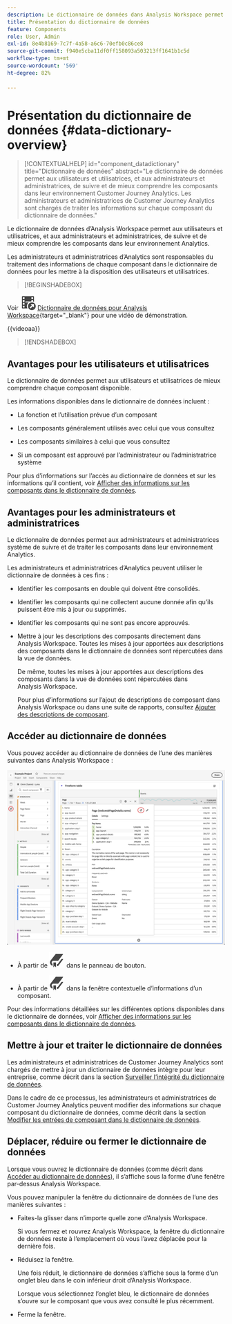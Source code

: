 ```yaml
---
description: Le dictionnaire de données dans Analysis Workspace permet aux utilisateurs et utilisatrices de cataloguer et de suivre les différents composants dans Analysis Workspace, y compris leur utilisation prévue, qui est approuvée, qui sont des doublons, etc.
title: Présentation du dictionnaire de données
feature: Components
role: User, Admin
exl-id: 8e4b8169-7c7f-4a58-a6c6-70efb0c86ce8
source-git-commit: f940e5cba11df0ff158093a503213ff1641b1c5d
workflow-type: tm+mt
source-wordcount: '569'
ht-degree: 82%

---
```


# Présentation du dictionnaire de données {#data-dictionary-overview}

<!-- markdownlint-disable MD034 -->

>[!CONTEXTUALHELP]
>id="component_datadictionary"
>title="Dictionnaire de données"
>abstract="Le dictionnaire de données permet aux utilisateurs et utilisatrices, et aux administrateurs et administratrices, de suivre et de mieux comprendre les composants dans leur environnement Customer Journey Analytics. Les administrateurs et administratrices de Customer Journey Analytics <br/>sont chargés de traiter les informations sur chaque composant du dictionnaire de données."

<!-- markdownlint-enable MD034 -->


Le dictionnaire de données d’Analysis Workspace permet aux utilisateurs et utilisatrices, et aux administrateurs et administratrices, de suivre et de mieux comprendre les composants dans leur environnement Analytics.

Les administrateurs et administratrices d’Analytics sont responsables du traitement des informations de chaque composant dans le dictionnaire de données pour les mettre à la disposition des utilisateurs et utilisatrices.


>[!BEGINSHADEBOX]

Voir ![VideoCheckedOut](/help/assets/icons/VideoCheckedOut.svg) [Dictionnaire de données pour Analysis Workspace](https://video.tv.adobe.com/v/3422282/?quality=12&learn=on&captions=fre_fr){target="_blank"} pour une vidéo de démonstration.

{{videoaa}}

>[!ENDSHADEBOX]



## Avantages pour les utilisateurs et utilisatrices

Le dictionnaire de données permet aux utilisateurs et utilisatrices de mieux comprendre chaque composant disponible.

Les informations disponibles dans le dictionnaire de données incluent :

* La fonction et l’utilisation prévue d’un composant

* Les composants généralement utilisés avec celui que vous consultez

* Les composants similaires à celui que vous consultez

* Si un composant est approuvé par l’administrateur ou l’administratrice système

Pour plus d’informations sur l’accès au dictionnaire de données et sur les informations qu’il contient, voir [Afficher des informations sur les composants dans le dictionnaire de données](/help/components/data-dictionary/view-data-dictionary.md).

## Avantages pour les administrateurs et administratrices

Le dictionnaire de données permet aux administrateurs et administratrices système de suivre et de traiter les composants dans leur environnement Analytics.

Les administrateurs et administratrices d’Analytics peuvent utiliser le dictionnaire de données à ces fins :

* Identifier les composants en double qui doivent être consolidés.

* Identifier les composants qui ne collectent aucune donnée afin qu’ils puissent être mis à jour ou supprimés.

* Identifier les composants qui ne sont pas encore approuvés.

* Mettre à jour les descriptions des composants directement dans Analysis Workspace. Toutes les mises à jour apportées aux descriptions des composants dans le dictionnaire de données sont répercutées dans la vue de données.

  De même, toutes les mises à jour apportées aux descriptions des composants dans la vue de données sont répercutées dans Analysis Workspace.

  Pour plus d’informations sur l’ajout de descriptions de composant dans Analysis Workspace ou dans une suite de rapports, consultez [Ajouter des descriptions de composant](/help/components/add-component-descriptions.md).

## Accéder au dictionnaire de données

Vous pouvez accéder au dictionnaire de données de l’une des manières suivantes dans Analysis Workspace :

![Icône du dictionnaire de données dans le panneau de gauche](assets/data-dictionary-access.png)

* À partir de ![Signet](/help/assets/icons/Bookmark.svg) dans le panneau de bouton.



* À partir de ![Signet](/help/assets/icons/Bookmark.svg) dans la fenêtre contextuelle d’informations d’un composant.


Pour des informations détaillées sur les différentes options disponibles dans le dictionnaire de données, voir [Afficher des informations sur les composants dans le dictionnaire de données](/help/components/data-dictionary/view-data-dictionary.md).

## Mettre à jour et traiter le dictionnaire de données

Les administrateurs et administratrices de Customer Journey Analytics sont chargés de mettre à jour un dictionnaire de données intègre pour leur entreprise, comme décrit dans la section [Surveiller l’intégrité du dictionnaire de données](/help/components/data-dictionary/monitor-data-dictionary-health.md).

Dans le cadre de ce processus, les administrateurs et administratrices de Customer Journey Analytics peuvent modifier des informations sur chaque composant du dictionnaire de données, comme décrit dans la section [Modifier les entrées de composant dans le dictionnaire de données](/help/components/data-dictionary/edit-entries-data-dictionary.md).

## Déplacer, réduire ou fermer le dictionnaire de données

Lorsque vous ouvrez le dictionnaire de données (comme décrit dans [Accéder au dictionnaire de données](#access-the-data-dictionary)), il s’affiche sous la forme d’une fenêtre par-dessus Analysis Workspace.

Vous pouvez manipuler la fenêtre du dictionnaire de données de l’une des manières suivantes :

* Faites-la glisser dans n’importe quelle zone d’Analysis Workspace.

  Si vous fermez et rouvrez Analysis Workspace, la fenêtre du dictionnaire de données reste à l’emplacement où vous l’avez déplacée pour la dernière fois. <!--True?-->

* Réduisez la fenêtre.

  Une fois réduit, le dictionnaire de données s’affiche sous la forme d’un onglet bleu dans le coin inférieur droit d’Analysis Workspace.

  Lorsque vous sélectionnez l’onglet bleu, le dictionnaire de données s’ouvre sur le composant que vous avez consulté le plus récemment.

* Ferme la fenêtre.
